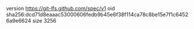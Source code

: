 version https://git-lfs.github.com/spec/v1
oid sha256:dcd71d8eaaac53000606fedb9b45e6f38f114ca78c8be15e7f1c64526a9e6624
size 3256
